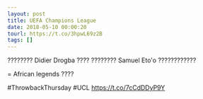 ```yaml
---
layout: post
title: UEFA Champions League
date: 2018-05-10 00:00:20
tourl: https://t.co/3hpwL69z2B
tags: []
---
```

???????? Didier Drogba ????
???????? Samuel Eto'o ????????????

= African legends ????

#ThrowbackThursday #UCL https://t.co/7cCdDDyP9Y